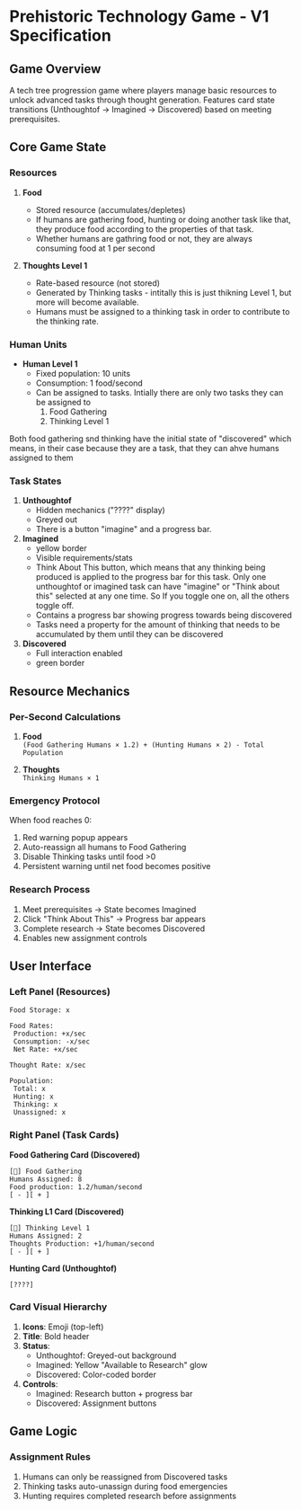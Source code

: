 # Prehistoric Technology Game - V1 Specification

## Game Overview
A tech tree progression game where players manage basic resources to unlock advanced tasks through thought generation. Features card state transitions (Unthoughtof → Imagined → Discovered) based on meeting prerequisites.

## Core Game State

### Resources
1. **Food**
   - Stored resource (accumulates/depletes)
   - If humans are gathering food, hunting or doing another task like that, they produce food according to the properties of that task.
   - Whether humans are gathring food or not, they are always consuming food at 1 per second
   
2. **Thoughts Level 1**
   - Rate-based resource (not stored)
   - Generated by Thinking tasks - intitally this is just thikning Level 1, but more will become available.
   - Humans must be assigned to a thinking task in order to contribute to the thinking rate.

### Human Units
- **Human Level 1**
  - Fixed population: 10 units
  - Consumption: 1 food/second
  - Can be assigned to tasks. Intially there are only two tasks they can be assigned to
    1. Food Gathering 
    2. Thinking Level 1 

Both food gathering snd thinking have the initial state of "discovered" which means, in their case because they are a task, that they can ahve humans assigned to them

### Task States
1. **Unthoughtof**  
   - Hidden mechanics ("????" display)
   - Greyed out
   - There is a button "imagine" and a progress bar. 
2. **Imagined**  
   - yellow border
   - Visible requirements/stats
   - Think About This button, which means that any thinking being produced is applied to the progress bar for this task. Only one unthoughtof or imagined task can have "imagine" or "Think about this" selected at any one time. So If you toggle one on, all the others toggle off. 
   - Contains a progress bar showing progress towards being discovered
   - Tasks need a property for the amount of thinking that needs to be accumulated by them until they can be discovered
3. **Discovered**  
   - Full interaction enabled
   - green border

## Resource Mechanics

### Per-Second Calculations
1. **Food**  
   `(Food Gathering Humans × 1.2) + (Hunting Humans × 2) - Total Population`
   
2. **Thoughts**  
   `Thinking Humans × 1`

### Emergency Protocol
When food reaches 0:
1. Red warning popup appears
2. Auto-reassign all humans to Food Gathering
3. Disable Thinking tasks until food >0
4. Persistent warning until net food becomes positive

### Research Process
1. Meet prerequisites → State becomes Imagined
2. Click "Think About This" → Progress bar appears
3. Complete research → State becomes Discovered
4. Enables new assignment controls

## User Interface

### Left Panel (Resources)
```
Food Storage: x

Food Rates:
 Production: +x/sec
 Consumption: -x/sec
 Net Rate: +x/sec

Thought Rate: x/sec

Population:
 Total: x
 Hunting: x
 Thinking: x
 Unassigned: x
```

### Right Panel (Task Cards)
**Food Gathering Card (Discovered)**
```
[🍖] Food Gathering
Humans Assigned: 8
Food production: 1.2/human/second
[ - ][ + ]
```

**Thinking L1 Card (Discovered)**
```
[🤔] Thinking Level 1
Humans Assigned: 2
Thoughts Production: +1/human/second
[ - ][ + ]
```

**Hunting Card (Unthoughtof)**
```
[????]
```

### Card Visual Hierarchy
1. **Icons**: Emoji (top-left)
2. **Title**: Bold header
3. **Status**:
   - Unthoughtof: Greyed-out background
   - Imagined: Yellow "Available to Research" glow
   - Discovered: Color-coded border
4. **Controls**:
   - Imagined: Research button + progress bar
   - Discovered: Assignment buttons

## Game Logic

### Assignment Rules
1. Humans can only be reassigned from Discovered tasks
2. Thinking tasks auto-unassign during food emergencies
3. Hunting requires completed research before assignments



